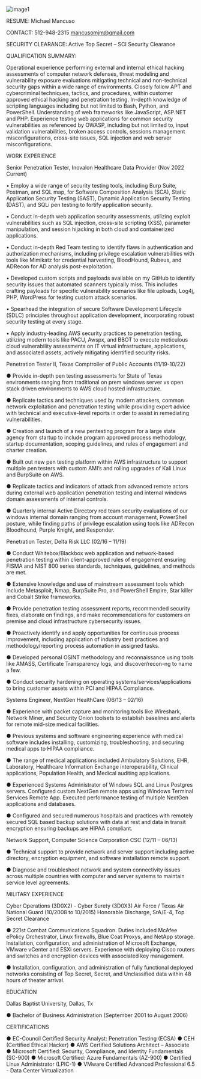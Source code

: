 


![image1](https://github.com/MichaelMancuso/MichaelMancuso/assets/8110127/63529f89-aad7-4104-82a5-4c87d8bcb346)






RESUME: Michael Mancuso  


CONTACT: 512-948-2315  mancusomjm@gmail.com


SECURITY CLEARANCE: Active Top Secret – SCI Security Clearance


QUALIFICATION SUMMARY:


Operational experience performing external and internal ethical hacking assessments of computer
network defenses, threat modeling and vulnerability exposure evaluations mitigating technical
and non-technical security gaps within a wide range of environments. Closely follow APT and
cybercriminal techniques, tactics, and procedures, within customer approved ethical hacking and
penetration testing. In-depth knowledge of scripting languages including but not limited to Bash,
Python, and PowerShell. Understanding of web frameworks like JavaScript, ASP.NET and PHP.
Experience testing web applications for common security vulnerabilities as referenced by OWASP,
including but not limited to, input validation vulnerabilities, broken access controls, sessions
management misconfigurations, cross-site issues, SQL injection and web server misconfigurations.



WORK EXPERIENCE 


Senior Penetration Tester, Inovalon Healthcare Data Provider                  (Nov 2022 Current)


• Employ a wide range of security testing tools, including Burp Suite, Postman, and SQL map,
for Software Composition Analysis (SCA), Static Application Security Testing (SAST), Dynamic
Application Security Testing (DAST), and SQLi pen testing to fortify application security.


• Conduct in-depth web application security assessments, utilizing exploit vulnerabilities such
as SQL injection, cross-site scripting (XSS), parameter manipulation, and session hijacking in
both cloud and containerized applications.


• Conduct in-depth Red Team testing to identify flaws in authentication and authorization
mechanisms, including privilege escalation vulnerabilities with tools like Mimikatz for
credential harvesting, BloodHound, Rubeus, and ADRecon for AD analysis post-exploitation.


• Developed custom scripts and payloads available on my GitHub to identify security issues that
automated scanners typically miss. This includes crafting payloads for specific vulnerability
scenarios like file uploads, Log4j, PHP, WordPress for testing custom attack scenarios.


• Spearhead the integration of secure Software Development Lifecycle (SDLC) principles
throughout application development, incorporating robust security testing at every stage.


• Apply industry-leading AWS security practices to penetration testing, utilizing modern tools
like PACU, Awspx, and BBOT to execute meticulous cloud vulnerability assessments on IT
virtual infrastructure, applications, and associated assets, actively mitigating identified
security risks.



Penetration Tester II, Texas Comptroller of Public Accounts                       (11/19-10/22)



● Provide in-depth pen testing assessments for State of Texas environments ranging from
traditional on prem windows server vs open stack driven environments to AWS cloud hosted infrastructure.


● Replicate tactics and techniques used by modern attackers, common network exploitation and
penetration testing while providing expert advice with technical and executive-level reports in
order to assist in remediating vulnerabilities.


● Creation and launch of a new pentesting program for a large state agency from startup to
include program approved process methodology, startup documentation, scoping guidelines,
and rules of engagement and charter creation.


● Built out new pen testing platform within AWS infrastructure to support multiple pen testers
with custom AMI’s and rolling upgrades of Kali Linux and BurpSuite on AWS.


● Replicate tactics and indicators of attack from advanced remote actors during external web
application penetration testing and internal windows domain assessments of internal controls.


● Quarterly internal Active Directory red team security evaluations of our windows internal
domain ranging from account management, PowerShell posture, while finding paths of
privilege escalation using tools like ADRecon Bloodhound, Purple Knight, and Responder.




Penetration Tester, Delta Risk LLC (02/16 – 11/19)



● Conduct Whitebox/Blackbox web application and network-based penetration testing within
client-approved rules of engagement ensuring FISMA and NIST 800 series standards,
techniques, guidelines, and methods are met.


● Extensive knowledge and use of mainstream assessment tools which include Metasploit,
Nmap, BurpSuite Pro, and PowerShell Empire, Star killer and Cobalt Strike frameworks.


● Provide penetration testing assessment reports, recommended security fixes, elaborate on
findings, and make recommendations for customers on premise and cloud infrastructure
cybersecurity issues.


● Proactively identify and apply opportunities for continuous process improvement, including
application of industry best practices and methodology/reporting process automation in
assigned tasks.


● Developed personal OSINT methodology and reconnaissance using tools like AMASS,
Certificate Transparency logs, and discover/recon-ng to name a few.


● Conduct security hardening on operating systems/services/applications to bring customer
assets within PCI and HIPAA Compliance.




Systems Engineer, NextGen HealthCare                         (06/13 – 02/16)



● Experience with packet capture and monitoring tools like Wireshark, Network Miner, and
Security Onion toolsets to establish baselines and alerts for remote mid-size medical facilities.


● Previous systems and software engineering experience with medical software includes
installing, customizing, troubleshooting, and securing medical apps to HIPAA compliance.


● The range of medical applications included Ambulatory Solutions, EHR, Laboratory, Healthcare
Information Exchange interoperability, Clinical applications, Population Health, and Medical auditing applications.


● Experienced Systems Administrator of Windows SQL and Linux Postgres servers. Configured
custom NextGen remote apps using Windows Terminal Services Remote App. Executed
performance testing of multiple NextGen applications and databases.


● Configured and secured numerous hospitals and practices with remotely secured SQL based
backup solutions with data at rest and data in transit encryption ensuring backups are HIPAA
compliant.




Network Support, Computer Science Corporation CSC                      (12/11 – 06/13)

● Technical support to provide network and server support including active directory,
encryption equipment, and software installation remote support.

● Diagnose and troubleshoot network and system connectivity issues across multiple countries
with computer and server systems to maintain service level agreements.



MILITARY EXPERIENCE


Cyber Operations (3D0X2) - Cyber Surety (3D0X3) Air Force / Texas Air National Guard  (10/2008 to 10/2015)
Honorable Discharge, SrA/E-4, Top Secret Clearance

● 221st Combat Communications Squadron. Duties included McAfee ePolicy
Orchestrator, Linux firewalls, Blue Coat Proxys, and NetApp storage. Installation, configuration,
and administration of Microsoft Exchange, VMware vCenter and ESXi servers. Experience with
deploying Cisco routers and switches and encryption devices with associated key management.


● Installation, configuration, and administration of fully functional deployed networks consisting
of Top Secret, Secret, and Unclassified data within 48 hours of theater arrival.



EDUCATION  

Dallas Baptist University, Dallas, Tx


● Bachelor of Business Administration (September 2001 to August 2006)


CERTIFICATIONS


● EC-Council Certified Security Analyst: Penetration Testing (ECSA)
● CEH (Certified Ethical Hacker)
● AWS Certified Solutions Architect – Associate
● Microsoft Certified: Security, Compliance, and Identity Fundamentals (SC-900)
● Microsoft Certified: Azure Fundamentals (AZ-900)
● Certified Linux Administrator (LPIC-1)
● VMware Certified Advanced Professional 6.5 - Data Center Virtualization

